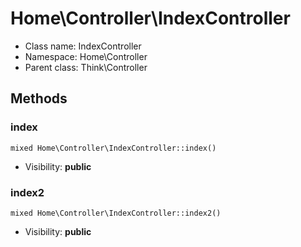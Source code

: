 Home\Controller\IndexController
===============






* Class name: IndexController
* Namespace: Home\Controller
* Parent class: Think\Controller







Methods
-------


### index

    mixed Home\Controller\IndexController::index()





* Visibility: **public**




### index2

    mixed Home\Controller\IndexController::index2()





* Visibility: **public**



